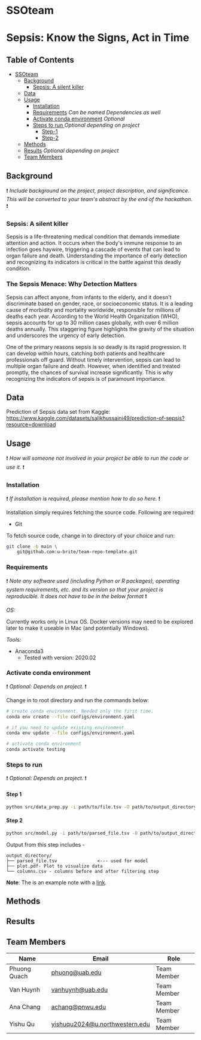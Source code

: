 # SSOteam
# Sepsis: Know the Signs, Act in Time
## Table of Contents
- [SSOteam](#SSOteam)
    - [Background](#Background)
        - [Sepsis: A silent killer](#sepsis:-A-silent-killer) 
    - [Data](#data)
    - [Usage](#usage)
        - [Installation](#installation)
        - [Requirements](#requirements) _Can be named Dependencies as well_
        - [Activate conda environment](#activate-conda-environment) _Optional_
        - [Steps to run ](#steps-to-run) _Optional depending on project_
            - [Step-1](#step-1)
            - [Step-2](#step-2)
    - [Methods](#methods)
    - [Results](#results) _Optional depending on project_
    - [Team Members](#team-members)

## Background
:exclamation: _Include background on the project, project description, and significance. This will be converted to your team's abstract by the end of the hackathon._ :exclamation:

### Sepsis: A silent killer
Sepsis is a life-threatening medical condition that demands immediate attention and action. It occurs when the body's immune response to an infection goes haywire, triggering a cascade of events that can lead to organ failure and death. Understanding the importance of early detection and recognizing its indicators is critical in the battle against this deadly condition.

### The Sepsis Menace: Why Detection Matters
Sepsis can affect anyone, from infants to the elderly, and it doesn't discriminate based on gender, race, or socioeconomic status. It is a leading cause of morbidity and mortality worldwide, responsible for millions of deaths each year. According to the World Health Organization (WHO), sepsis accounts for up to 30 million cases globally, with over 6 million deaths annually. This staggering figure highlights the gravity of the situation and underscores the urgency of early detection.

One of the primary reasons sepsis is so deadly is its rapid progression. It can develop within hours, catching both patients and healthcare professionals off guard. Without timely intervention, sepsis can lead to multiple organ failure and death. However, when identified and treated promptly, the chances of survival increase significantly. This is why recognizing the indicators of sepsis is of paramount importance.

## Data
Prediction of Sepsis data set from Kaggle: https://www.kaggle.com/datasets/salikhussaini49/prediction-of-sepsis?resource=download

## Usage

:exclamation: _How will someone not involved in your project be able to run the code or use it._ :exclamation:

### Installation

:exclamation: _If installation is required, please mention how to do so here._ :exclamation:

Installation simply requires fetching the source code. Following are required:

- Git

To fetch source code, change in to directory of your choice and run:

```sh
git clone -b main \
    git@github.com:u-brite/team-repo-template.git
```

### Requirements
:exclamation: _Note any software used (including Python or R packages), operating system requirements, etc. and its version so that your project is reproducible. It does not have to be in the below format_ :exclamation:

*OS:*

Currently works only in Linux OS. Docker versions may need to be explored later to make it useable in Mac (and
potentially Windows).

*Tools:*

- Anaconda3
    - Tested with version: 2020.02

### Activate conda environment
:exclamation: _Optional: Depends on project._ :exclamation:

Change in to root directory and run the commands below:

```sh
# create conda environment. Needed only the first time.
conda env create --file configs/environment.yaml

# if you need to update existing environment
conda env update --file configs/environment.yaml

# activate conda environment
conda activate testing
```

### Steps to run
:exclamation: _Optional: Depends on project._ :exclamation:

#### Step 1

```sh
python src/data_prep.py -i path/to/file.tsv -O path/to/output_directory
```

#### Step 2

```sh
python src/model.py -i path/to/parsed_file.tsv -O path/to/output_directory
```

Output from this step includes -

```directory
output_directory/
├── parsed_file.tsv               <--- used for model
├── plot.pdf- Plot to visualize data
└── columns.csv - columns before and after filtering step

```

**Note**: The is an example note with a [link](https://github.com/u-brite/team-repo-template).

## Methods

## Results

## Team Members

|Name | Email | Role |
----|--|--|
|Phuong Quach               | phuong@uab.edu                   | Team Member |
|Van Huynh                  | vanhuynh@uab.edu                 | Team Member |
|Ana Chang                  | achang@pnwu.edu                  | Team Member |
|Yishu Qu                   | yishuqu2024@u.northwestern.edu   | Team Member |
